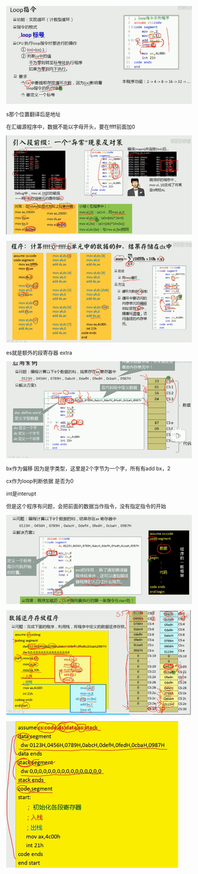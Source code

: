 ![image-20240505153114704](img/image-20240505153114704.png)

s那个位置翻译后是地址

在汇编源程序中，数据不能以字母开头，要在ffff前面加0

![image-20240505154229427](img/image-20240505154229427.png)



![image-20240505154539947](img/image-20240505154539947.png)



es就是额外的段寄存器 extra

![image-20240505155149268](img/image-20240505155149268.png)

bx作为偏移 因为是字类型，这里是2个字节为一个字，所有有add bx，2

cx作为loop判断依据 是否为0

int是interupt

但是这个程序有问题，会把前面的数据当作指令，没有指定指令的开始

![image-20240505155607563](img/image-20240505155607563.png)



 ![image-20240505160112009](img/image-20240505160112009.png)



![image-20240505160222855](img/image-20240505160222855.png)



